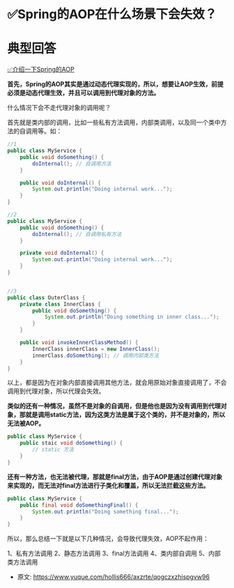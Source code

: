 # ✅Spring的AOP在什么场景下会失效？
<!--page header-->

<a name="mwL0y"></a>
# 典型回答

[✅介绍一下Spring的AOP](https://www.yuque.com/hollis666/axzrte/nget4r5wl2imegi7?view=doc_embed)

**首先，Spring的AOP其实是通过动态代理实现的，所以，想要让AOP生效，前提必须是动态代理生效，并且可以调用到代理对象的方法。**

什么情况下会不走代理对象的调用呢？

首先就是类内部的调用，比如一些私有方法调用，内部类调用，以及同一个类中方法的自调用等。如：

```java
//1
public class MyService {
    public void doSomething() {
        doInternal(); // 自调用方法
    }

    public void doInternal() {
        System.out.println("Doing internal work...");
    }
}

//2
public class MyService {
    public void doSomething() {
        doInternal(); // 自调用私有方法
    }

    private void doInternal() {
        System.out.println("Doing internal work...");
    }
}


//3
public class OuterClass {
    private class InnerClass {
        public void doSomething() {
            System.out.println("Doing something in inner class...");
        }
    }

    public void invokeInnerClassMethod() {
        InnerClass innerClass = new InnerClass();
        innerClass.doSomething(); // 调用内部类方法
    }
}
```

以上，都是因为在对象内部直接调用其他方法，就会用原始对象直接调用了，不会调用到代理对象，所以代理会失效。

**类似的还有一种情况，虽然不是对象的自调用，但是他也是因为没有调用到代理对象，那就是调用static方法，因为这类方法是属于这个类的，并不是对象的，所以无法被AOP。**

```java
public class MyService {
    public staic void doSomething() {
        // static 方法
    }
}
```

**还有一种方法，也无法被代理，那就是final方法，由于AOP是通过创建代理对象来实现的，而无法对final方法进行子类化和覆盖，所以无法拦截这些方法。**

```java
public class MyService {
    public final void doSomethingFinal() {
        System.out.println("Doing something final...");
    }
}
```


所以，那么总结一下就是以下几种情况，会导致代理失效，AOP不起作用：

1、私有方法调用
2、静态方法调用
3、final方法调用
4、类内部自调用
5、内部类方法调用


<!--page footer-->
- 原文: <https://www.yuque.com/hollis666/axzrte/qogczxzhispgvw96>